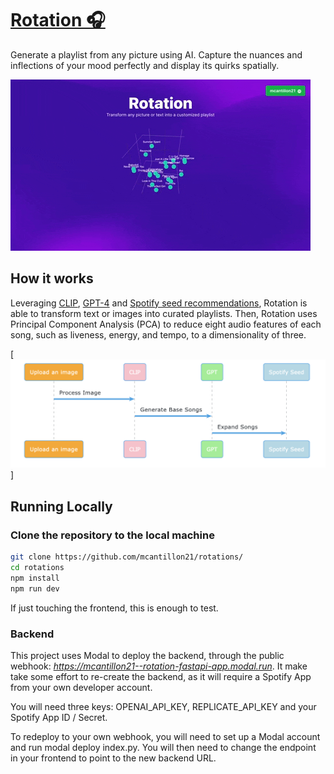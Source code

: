 # [Rotation 🎧](https://rotations.ai)

Generate a playlist from any picture using AI. Capture the nuances and inflections of your mood perfectly and display its quirks spatially. 

[![Rotation](public/rotations.gif)](https://rotations.ai)

## How it works

Leveraging [CLIP](https://replicate.com/pharmapsychotic/clip-interrogator), [GPT-4](https://openai.com/research/gpt-4) and [Spotify seed recommendations](https://developer.spotify.com/documentation/web-api/reference/get-recommendations), Rotation is able to transform text or images into curated playlists. Then, Rotation uses Principal Component Analysis (PCA) to reduce eight audio features of each song, such as liveness, energy, and tempo, to a dimensionality of three.

[![Rotation](public/preview.png)]

## Running Locally

### Clone the repository to the local machine

```bash
git clone https://github.com/mcantillon21/rotations/
cd rotations
npm install
npm run dev
```
If just touching the frontend, this is enough to test. 

### Backend

This project uses Modal to deploy the backend, through the public webhook: _https://mcantillon21--rotation-fastapi-app.modal.run_. It make take some effort to re-create the backend, as it will require a Spotify App from your own developer account. 

You will need three keys: OPENAI_API_KEY, REPLICATE_API_KEY and your Spotify App ID / Secret. 

To redeploy to your own webhook, you will need to set up a Modal account and run modal deploy index.py. You will then need to change the endpoint in your frontend to point to the new backend URL. 

